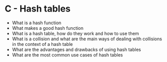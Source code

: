 # C - Hash tables
  - What is a hash function
  - What makes a good hash function
  - What is a hash table, how do they work and how to use them
  - What is a collision and what are the main ways of dealing with collisions in the context of a hash table
  - What are the advantages and drawbacks of using hash tables
  - What are the most common use cases of hash tables